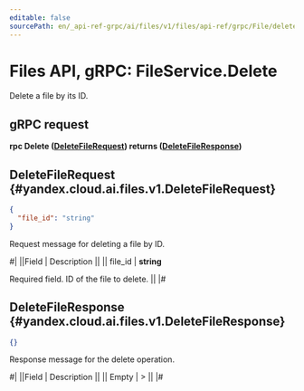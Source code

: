 ```yaml
---
editable: false
sourcePath: en/_api-ref-grpc/ai/files/v1/files/api-ref/grpc/File/delete.md
---
```


# Files API, gRPC: FileService.Delete

Delete a file by its ID.

## gRPC request

**rpc Delete ([DeleteFileRequest](#yandex.cloud.ai.files.v1.DeleteFileRequest)) returns ([DeleteFileResponse](#yandex.cloud.ai.files.v1.DeleteFileResponse))**

## DeleteFileRequest {#yandex.cloud.ai.files.v1.DeleteFileRequest}

```json
{
  "file_id": "string"
}
```

Request message for deleting a file by ID.

#|
||Field | Description ||
|| file_id | **string**

Required field. ID of the file to delete. ||
|#

## DeleteFileResponse {#yandex.cloud.ai.files.v1.DeleteFileResponse}

```json
{}
```

Response message for the delete operation.

#|
||Field | Description ||
|| Empty | > ||
|#